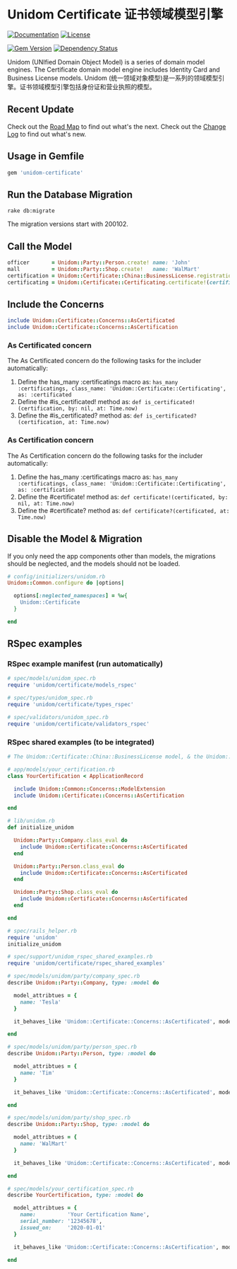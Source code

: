# Unidom Certificate 证书领域模型引擎

[![Documentation](http://img.shields.io/badge/docs-rdoc.info-blue.svg)](http://www.rubydoc.info/gems/unidom-certificate/frames)
[![License](https://img.shields.io/badge/license-MIT-green.svg)](http://opensource.org/licenses/MIT)

[![Gem Version](https://badge.fury.io/rb/unidom-certificate.svg)](https://badge.fury.io/rb/unidom-certificate)
[![Dependency Status](https://gemnasium.com/badges/github.com/topbitdu/unidom-certificate.svg)](https://gemnasium.com/github.com/topbitdu/unidom-certificate)

Unidom (UNIfied Domain Object Model) is a series of domain model engines. The Certificate domain model engine includes Identity Card and Business License models.
Unidom (统一领域对象模型)是一系列的领域模型引擎。证书领域模型引擎包括身份证和营业执照的模型。



## Recent Update

Check out the [Road Map](ROADMAP.md) to find out what's the next.
Check out the [Change Log](CHANGELOG.md) to find out what's new.



## Usage in Gemfile

```ruby
gem 'unidom-certificate'
```



## Run the Database Migration

```shell
rake db:migrate
```
The migration versions start with 200102.



## Call the Model

```ruby
officer       = Unidom::Party::Person.create! name: 'John'
mall          = Unidom::Party::Shop.create!   name: 'WalMart'
certification = Unidom::Certificate::China::BusinessLicense.registration_number_is('123456789012345').valid_at.alive.first_or_create! name: 'WalMart', address: 'Beijing', legal_representative_name: 'Tim'
certificating = Unidom::Certificate::Certificating.certificate!(certification: certification, certificated: mall, certificator: officer, opened_at: Time.now)
```



## Include the Concerns

```ruby
include Unidom::Certificate::Concerns::AsCertificated
include Unidom::Certificate::Concerns::AsCertification
```

### As Certificated concern

The As Certificated concern do the following tasks for the includer automatically:
1. Define the has_many :certificatings macro as: ``has_many :certificatings, class_name: 'Unidom::Certificate::Certificating', as: :certificated``
2. Define the #is_certificated! method as: ``def is_certificated!(certification, by: nil, at: Time.now)``
3. Define the #is_certificated? method as: ``def is_certificated?(certification, at: Time.now)``

### As Certification concern

The As Certification concern do the following tasks for the includer automatically:
1. Define the has_many :certificatings macro as: ``has_many :certificatings, class_name: 'Unidom::Certificate::Certificating', as: :certification``
2. Define the #certificate! method as: ``def certificate!(certificated, by: nil, at: Time.now)``
3. Define the #certificate? method as: ``def certificate?(certificated, at: Time.now)``



## Disable the Model & Migration

If you only need the app components other than models, the migrations should be neglected, and the models should not be loaded.
```ruby
# config/initializers/unidom.rb
Unidom::Common.configure do |options|

  options[:neglected_namespaces] = %w{
    Unidom::Certificate
  }

end
```



## RSpec examples

### RSpec example manifest (run automatically)

```ruby
# spec/models/unidom_spec.rb
require 'unidom/certificate/models_rspec'

# spec/types/unidom_spec.rb
require 'unidom/certificate/types_rspec'

# spec/validators/unidom_spec.rb
require 'unidom/certificate/validators_rspec'
```

### RSpec shared examples (to be integrated)

```ruby
# The Unidom::Certificate::China::BusinessLicense model, & the Unidom::Certificate::China::IdentityCard model already include the Unidom::Certificate::Concerns::AsCertification concern

# app/models/your_certification.rb
class YourCertification < ApplicationRecord

  include Unidom::Common::Concerns::ModelExtension
  include Unidom::Certificate::Concerns::AsCertification

end

# lib/unidom.rb
def initialize_unidom

  Unidom::Party::Company.class_eval do
    include Unidom::Certificate::Concerns::AsCertificated
  end

  Unidom::Party::Person.class_eval do
    include Unidom::Certificate::Concerns::AsCertificated
  end

  Unidom::Party::Shop.class_eval do
    include Unidom::Certificate::Concerns::AsCertificated
  end

end

# spec/rails_helper.rb
require 'unidom'
initialize_unidom

# spec/support/unidom_rspec_shared_examples.rb
require 'unidom/certificate/rspec_shared_examples'

# spec/models/unidom/party/company_spec.rb
describe Unidom::Party::Company, type: :model do

  model_attribtues = {
    name: 'Tesla'
  }

  it_behaves_like 'Unidom::Certificate::Concerns::AsCertificated', model_attribtues

end

# spec/models/unidom/party/person_spec.rb
describe Unidom::Party::Person, type: :model do

  model_attribtues = {
    name: 'Tim'
  }

  it_behaves_like 'Unidom::Certificate::Concerns::AsCertificated', model_attribtues

end

# spec/models/unidom/party/shop_spec.rb
describe Unidom::Party::Shop, type: :model do

  model_attribtues = {
    name: 'WalMart'
  }

  it_behaves_like 'Unidom::Certificate::Concerns::AsCertificated', model_attribtues

end

# spec/models/your_certification_spec.rb
describe YourCertification, type: :model do

  model_attribtues = {
    name:          'Your Certification Name',
    serial_number: '12345678',
    issued_on:     '2020-01-01'
  }

  it_behaves_like 'Unidom::Certificate::Concerns::AsCertification', model_attribtues

end
```

